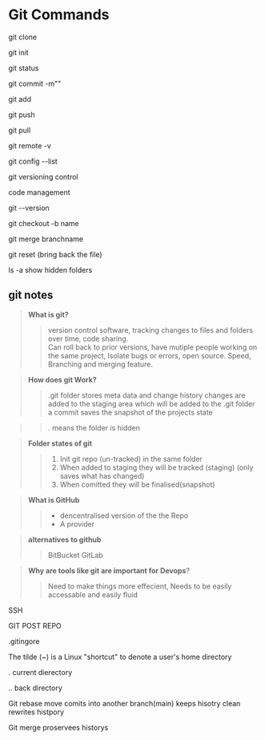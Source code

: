 # Git Commands
git clone <rep-URL>

git init

git status

git commit -m""

git add

git push

git pull

git remote -v

git config --list

git versioning control

code management

git --version

git checkout -b name

git merge branchname

git reset (bring back the file)

ls -a show hidden folders

## git notes

>**What is git?**
>>version control software, tracking changes to files and folders over time, code sharing.  
Can roll back to prior versions, have mutiple people working on the same project, Isolate bugs or errors, open source. Speed, Branching and merging feature.

>**How does git Work?**
>> .git folder stores meta data and change history
>>changes are added to the staging area which will be added to the .git folder
>>a commit saves the snapshot of the projects state

>>. means the folder is hidden



>**Folder states of git**
>>1. Init git repo (un-tracked) in the same folder
>>1. When added to staging they will be tracked (staging) (only saves what has changed)
>>1. When comitted they will be finalised(snapshot)  



>**What is GitHub**
>>* dencentralised version of the the Repo
>>* A provider


>**alternatives to github**
>>BitBucket
>>GitLab


>**Why are tools like git are important for Devops**?
>>Need to make things more effecient, Needs to be easily accessable and easily fluid

SSH

GIT POST REPO


.gitingore

The tilde (~) is a Linux "shortcut" to denote a user's home directory

. current dierectory

.. back directory 




Git rebase move comits into another branch(main) keeps hisotry clean rewrites histpory

Git merge proservees historys